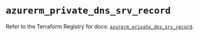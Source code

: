 # `azurerm_private_dns_srv_record`

Refer to the Terraform Registry for docs: [`azurerm_private_dns_srv_record`](https://registry.terraform.io/providers/hashicorp/azurerm/3.111.0/docs/resources/private_dns_srv_record).
